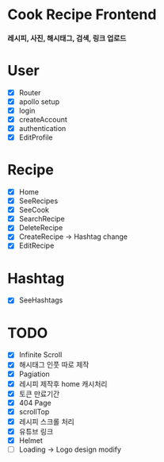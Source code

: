 # Cook Recipe Frontend

#### 레시피, 사진, 해시태그, 검색, 링크 업로드

# User

- [x] Router
- [x] apollo setup
- [x] login
- [x] createAccount
- [x] authentication
- [x] EditProfile

# Recipe

- [x] Home
- [x] SeeRecipes
- [x] SeeCook
- [x] SearchRecipe
- [x] DeleteRecipe
- [x] CreateRecipe -> Hashtag change
- [x] EditRecipe

# Hashtag

- [x] SeeHashtags

# TODO

- [x] Infinite Scroll
- [x] 해시태그 인풋 따로 제작
- [x] Pagiation
- [x] 레시피 제작후 home 캐시처리
- [x] 토큰 만료기간
- [x] 404 Page
- [x] scrollTop
- [x] 레시피 스크롤 처리
- [x] 유튜브 링크
- [x] Helmet
- [ ] Loading -> Logo design modify
